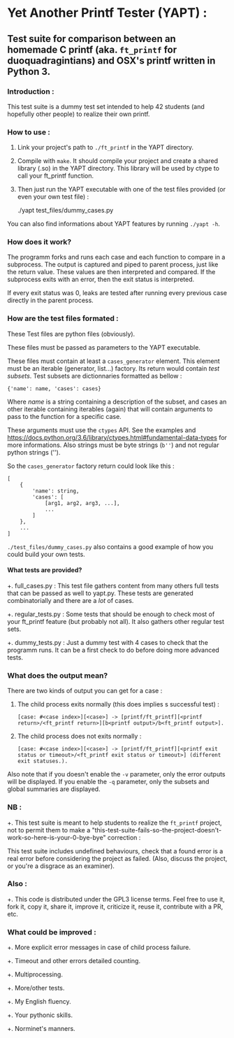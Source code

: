 # Yet Another Printf Tester (YAPT) :

## Test suite for comparison between an homemade C printf (aka. `ft_printf` for duoquadragintians) and OSX's printf written in Python 3.

### Introduction :

This test suite is a dummy test set intended to help 42 students (and hopefully other people) to realize their own printf.

### How to use :

1. Link your project's path to `./ft_printf` in the YAPT directory.

2. Compile with `make`. It should compile your project and create a shared library (.so) in the YAPT directory.
   This library will be used by ctype to call your ft_printf function.
   
3. Then just run the YAPT executable with one of the test files provided (or even your own test file) :

    ./yapt test_files/dummy_cases.py

You can also find informations about YAPT features by running `./yapt -h`.

### How does it work?

The programm forks and runs each case and each function to compare in a subprocess. The output is captured and piped to parent process, just like the return value.
These values are then interpreted and compared. If the subprocess exits with an error, then the exit status is interpreted.

If every exit status was 0, leaks are tested after running every previous case directly in the parent process.

### How are the test files formated :

These Test files are python files (obviously).

These files must be passed as parameters to the YAPT executable.

These files must contain at least a `cases_generator` element. This element must be an iterable (generator, list...) factory. Its return would contain *test subsets*.
Test subsets are dictionnaries formatted as bellow :

    {'name': name, 'cases': cases}

Where *name* is a string containing a description of the subset, and cases an other iterable containing iterables (again) that will contain arguments to pass to the function for a specific case.

These arguments must use the `ctypes` API. See the examples and https://docs.python.org/3.6/library/ctypes.html#fundamental-data-types for more informations. Also strings must be byte strings (`b''`) and not regular python strings ('').

So the `cases_generator` factory return could look like this :

    [
	    {
		    'name': string,
			'cases': [
				[arg1, arg2, arg3, ...],
				...
			]
		},
		...
	]

`./test_files/dummy_cases.py` also contains a good example of how you could build your own tests.

#### What tests are provided?

+. full_cases.py : This test file gathers content from many others full tests that can be passed as well to yapt.py. These tests are generated combinatorially and there are a *lot* of cases.

+. regular_tests.py : Some tests that should be enough to check most of your ft_printf feature (but probably not all). It also gathers other regular test sets.

+. dummy_tests.py : Just a dummy test with 4 cases to check that the programm runs. It can be a first check to do before doing more advanced tests.

### What does the output mean?

There are two kinds of output you can get for a case :

1. The child process exits normally (this does implies s successful test) :

       [case: #<case index>][<case>] -> [printf/ft_printf][<printf return>/<ft_printf return>][b<printf output>/b<ft_printf output>].

2. The child process does not exits normally :

       [case: #<case index>][<case>] -> [printf/ft_printf][<printf exit status or timeout>/<ft_printf exit status or timeout>] (different exit statuses.).

Also note that if you doesn't enable the `-v` parameter, only the error outputs will be displayed. If you enable the `-q` parameter, only the subsets and global summaries are displayed.

### NB :

+. This test suite is meant to help students to realize the `ft_printf` project, not to permit them to make a "this-test-suite-fails-so-the-project-doesn't-work-so-here-is-your-0-bye-bye" correction :

   This test suite includes undefined behaviours, check that a found error is a real error before considering the project as failed. (Also, discuss the project, or you're a disgrace as an examiner).

### Also :

+. This code is distributed under the GPL3 license terms. Feel free to use it, fork it, copy it, share it, improve it, criticize it, reuse it, contribute with a PR, etc.

### What could be improved :

+. More explicit error messages in case of child process failure.

+. Timeout and other errors detailed counting.

+. Multiprocessing.

+. More/other tests.

+. My English fluency.

+. Your pythonic skills.

+. Norminet's manners.
